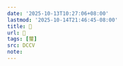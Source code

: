 ```yaml
---
date: '2025-10-13T10:27:06+08:00'
lastmod: '2025-10-14T21:46:45-08:00'
title: 􀱔
url: 􀱔
tags: [璽]
src: DCCV
note:
---
```

